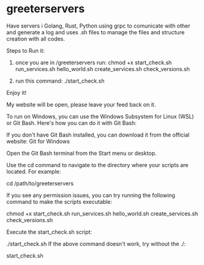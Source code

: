 # greeterservers
Have servers i Golang, Rust, Python using grpc to comunicate with other and generate a log and uses .sh files to manage the files and structure creation with all codes.

Steps to Run it: 

1. once you are in /greeterservers run:
chmod +x start_check.sh run_services.sh hello_world.sh create_services.sh check_versions.sh

2. run this command:
./start_check.sh

Enjoy it! 

My website will be open, please leave your feed back on it.

To run on Windows, you can use the Windows Subsystem for Linux (WSL) or Git Bash. Here's how you can do it with Git Bash:

If you don't have Git Bash installed, you can download it from the official website: Git for Windows

Open the Git Bash terminal from the Start menu or desktop.

Use the cd command to navigate to the directory where your scripts are located. For example:

cd /path/to/greeterservers

If you see any permission issues, you can try running the following command to make the scripts executable:

chmod +x start_check.sh run_services.sh hello_world.sh create_services.sh check_versions.sh

Execute the start_check.sh script:

./start_check.sh
If the above command doesn't work, try without the ./:

start_check.sh